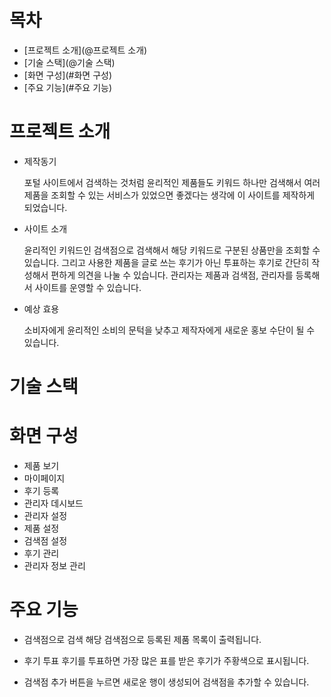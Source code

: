 # 목차
- [프로젝트 소개](@프로젝트 소개)
- [기술 스택](@기술 스택)
- [화면 구성](#화면 구성)
- [주요 기능](#주요 기능)

# 프로젝트 소개
- 제작동기
  
  포털 사이트에서 검색하는 것처럼 윤리적인 제품들도 키워드 하나만 검색해서 여러 제품을 조회할 수 있는 서비스가 있었으면 좋겠다는 생각에 이 사이트를 제작하게 되었습니다.
- 사이트 소개
  
  윤리적인 키워드인 검색점으로 검색해서 해당 키워드로 구분된 상품만을 조회할 수 있습니다.
  그리고 사용한 제품을 글로 쓰는 후기가 아닌 투표하는 후기로 간단히 작성해서 편하게 의견을 나눌 수 있습니다.
  관리자는 제품과 검색점, 관리자를 등록해서 사이트를 운영할 수 있습니다.
- 예상 효용
  
  소비자에게 윤리적인 소비의 문턱을 낮추고 제작자에게 새로운 홍보 수단이 될 수 있습니다.

# 기술 스택

# 화면 구성
- 제품 보기
- 마이페이지
- 후기 등록
- 관리자 데시보드
- 관리자 설정
- 제품 설정
- 검색점 설정
- 후기 관리
- 관리자 정보 관리

# 주요 기능
- 검색점으로 검색
  해당 검색점으로 등록된 제품 목록이 출력됩니다.

- 후기 투표
  후기를 투표하면 가장 많은 표를 받은 후기가 주황색으로 표시됩니다.

- 검색점 추가
  버튼을 누르면 새로운 행이 생성되어 검색점을 추가할 수 있습니다.

